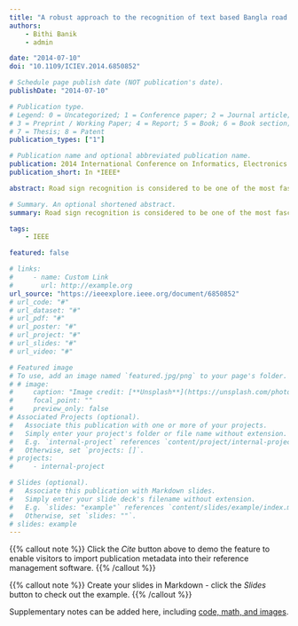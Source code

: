 ```yaml
---
title: "A robust approach to the recognition of text based Bangla road sign"
authors:
    - Bithi Banik
    - admin

date: "2014-07-10"
doi: "10.1109/ICIEV.2014.6850852"

# Schedule page publish date (NOT publication's date).
publishDate: "2014-07-10"

# Publication type.
# Legend: 0 = Uncategorized; 1 = Conference paper; 2 = Journal article;
# 3 = Preprint / Working Paper; 4 = Report; 5 = Book; 6 = Book section;
# 7 = Thesis; 8 = Patent
publication_types: ["1"]

# Publication name and optional abbreviated publication name.
publication: 2014 International Conference on Informatics, Electronics & Vision (ICIEV)
publication_short: In *IEEE*

abstract: Road sign recognition is considered to be one of the most fascinating and interesting field of research in intelligent vehicle and machine learning. Road signs are typically placed either by the roadside or above roads. They provide important information in order to make driving safer and easier. This paper proposes an algorithm that recognizes Bangla road sign with a better percentage. The algorithm starts with capture image from real video scene, text detection from images, character segmentation and recognition of characters through shape matrix. The constructed feature vectors for each individual Bangla road sign are learned into a neural network which later classifies new instance of Bangla road sign. The promising preliminary experimental results indicate a positive potential of our algorithm.

# Summary. An optional shortened abstract.
summary: Road sign recognition is considered to be one of the most fascinating and interesting field of research in intelligent vehicle and machine learning. Road signs are typically placed either by the roadside or above roads. They provide important information in order to make driving safer and easier. This paper proposes an algorithm that recognizes Bangla road sign with a better percentage. The algorithm starts with capture image from real video scene, text detection from images, character segmentation and recognition of characters through shape matrix. The constructed feature vectors for each individual Bangla road sign are learned into a neural network which later classifies new instance of Bangla road sign. The promising preliminary experimental results indicate a positive potential of our algorithm.

tags:
    - IEEE

featured: false

# links:
#     - name: Custom Link
#       url: http://example.org
url_source: "https://ieeexplore.ieee.org/document/6850852"
# url_code: "#"
# url_dataset: "#"
# url_pdf: "#"
# url_poster: "#"
# url_project: "#"
# url_slides: "#"
# url_video: "#"

# Featured image
# To use, add an image named `featured.jpg/png` to your page's folder.
# # image:
#     caption: "Image credit: [**Unsplash**](https://unsplash.com/photos/pLCdAaMFLTE)"
#     focal_point: ""
#     preview_only: false
# Associated Projects (optional).
#   Associate this publication with one or more of your projects.
#   Simply enter your project's folder or file name without extension.
#   E.g. `internal-project` references `content/project/internal-project/index.md`.
#   Otherwise, set `projects: []`.
# projects:
#     - internal-project

# Slides (optional).
#   Associate this publication with Markdown slides.
#   Simply enter your slide deck's filename without extension.
#   E.g. `slides: "example"` references `content/slides/example/index.md`.
#   Otherwise, set `slides: ""`.
# slides: example
---
```


{{% callout note %}}
Click the _Cite_ button above to demo the feature to enable visitors to import publication metadata into their reference management software.
{{% /callout %}}

{{% callout note %}}
Create your slides in Markdown - click the _Slides_ button to check out the example.
{{% /callout %}}

Supplementary notes can be added here, including [code, math, and images](https://wowchemy.com/docs/writing-markdown-latex/).

